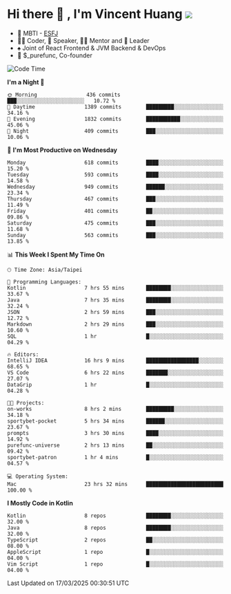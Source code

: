# Hi there 👋 , I'm Vincent Huang ![](https://komarev.com/ghpvc/?username=Jian-Min-Huang)
- 👀 MBTI - [ESFJ](https://www.16personalities.com/esfj-personality)
- 👨‍💻 Coder, 🎤 Speaker, 👨‍🏫 Mentor and 🚀 Leader
- ♠️ Joint of React Frontend & JVM Backend & DevOps
- 💼 $_purefunc, Co-founder

<!--START_SECTION:waka-->
![Code Time](http://img.shields.io/badge/Code%20Time-4%2C985%20hrs%2058%20mins-blue)

**I'm a Night 🦉** 

```text
🌞 Morning                436 commits         ███░░░░░░░░░░░░░░░░░░░░░░   10.72 % 
🌆 Daytime                1389 commits        █████████░░░░░░░░░░░░░░░░   34.16 % 
🌃 Evening                1832 commits        ███████████░░░░░░░░░░░░░░   45.06 % 
🌙 Night                  409 commits         ███░░░░░░░░░░░░░░░░░░░░░░   10.06 % 
```
📅 **I'm Most Productive on Wednesday** 

```text
Monday                   618 commits         ████░░░░░░░░░░░░░░░░░░░░░   15.20 % 
Tuesday                  593 commits         ████░░░░░░░░░░░░░░░░░░░░░   14.58 % 
Wednesday                949 commits         ██████░░░░░░░░░░░░░░░░░░░   23.34 % 
Thursday                 467 commits         ███░░░░░░░░░░░░░░░░░░░░░░   11.49 % 
Friday                   401 commits         ██░░░░░░░░░░░░░░░░░░░░░░░   09.86 % 
Saturday                 475 commits         ███░░░░░░░░░░░░░░░░░░░░░░   11.68 % 
Sunday                   563 commits         ███░░░░░░░░░░░░░░░░░░░░░░   13.85 % 
```


📊 **This Week I Spent My Time On** 

```text
🕑︎ Time Zone: Asia/Taipei

💬 Programming Languages: 
Kotlin                   7 hrs 55 mins       ████████░░░░░░░░░░░░░░░░░   33.67 % 
Java                     7 hrs 35 mins       ████████░░░░░░░░░░░░░░░░░   32.24 % 
JSON                     2 hrs 59 mins       ███░░░░░░░░░░░░░░░░░░░░░░   12.72 % 
Markdown                 2 hrs 29 mins       ███░░░░░░░░░░░░░░░░░░░░░░   10.60 % 
SQL                      1 hr                █░░░░░░░░░░░░░░░░░░░░░░░░   04.29 % 

🔥 Editors: 
IntelliJ IDEA            16 hrs 9 mins       █████████████████░░░░░░░░   68.65 % 
VS Code                  6 hrs 22 mins       ███████░░░░░░░░░░░░░░░░░░   27.07 % 
DataGrip                 1 hr                █░░░░░░░░░░░░░░░░░░░░░░░░   04.28 % 

🐱‍💻 Projects: 
on-works                 8 hrs 2 mins        █████████░░░░░░░░░░░░░░░░   34.18 % 
sportybet-pocket         5 hrs 34 mins       ██████░░░░░░░░░░░░░░░░░░░   23.67 % 
prompts                  3 hrs 30 mins       ████░░░░░░░░░░░░░░░░░░░░░   14.92 % 
purefunc-universe        2 hrs 13 mins       ██░░░░░░░░░░░░░░░░░░░░░░░   09.42 % 
sportybet-patron         1 hr 4 mins         █░░░░░░░░░░░░░░░░░░░░░░░░   04.57 % 

💻 Operating System: 
Mac                      23 hrs 32 mins      █████████████████████████   100.00 % 
```

**I Mostly Code in Kotlin** 

```text
Kotlin                   8 repos             ████████░░░░░░░░░░░░░░░░░   32.00 % 
Java                     8 repos             ████████░░░░░░░░░░░░░░░░░   32.00 % 
TypeScript               2 repos             ██░░░░░░░░░░░░░░░░░░░░░░░   08.00 % 
AppleScript              1 repo              █░░░░░░░░░░░░░░░░░░░░░░░░   04.00 % 
Vim Script               1 repo              █░░░░░░░░░░░░░░░░░░░░░░░░   04.00 % 
```




 Last Updated on 17/03/2025 00:30:51 UTC
<!--END_SECTION:waka-->
